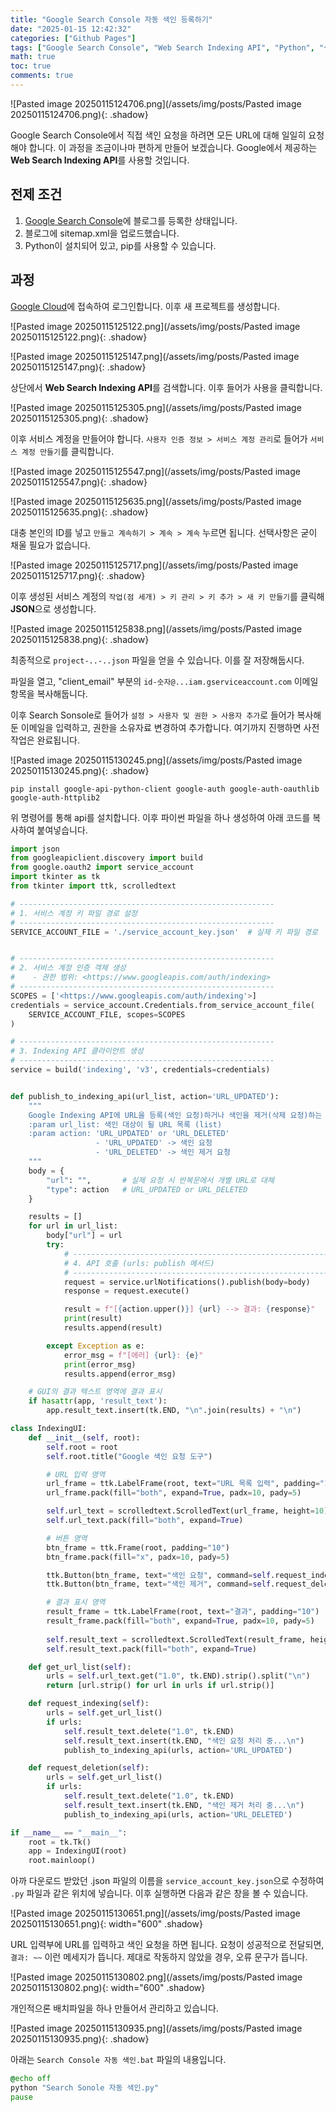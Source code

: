 ```yaml
---
title: "Google Search Console 자동 색인 등록하기"
date: "2025-01-15 12:42:32"
categories: ["Github Pages"]
tags: ["Google Search Console", "Web Search Indexing API", "Python", "색인 요청", "서비스 계정", "JSON", "GUI", "자동화"]
math: true
toc: true
comments: true
---
```


![Pasted image 20250115124706.png](/assets/img/posts/Pasted image 20250115124706.png){: .shadow}

Google Search Console에서 직접 색인 요청을 하려면 모든 URL에 대해 일일히 요청해야 합니다. 이 과정을 조금이나마 편하게 만들어 보겠습니다. Google에서 제공하는 **Web Search Indexing API**를 사용할 것입니다.

## 전제 조건

1. [Google Search Console](https://search.google.com/search-console?hl=ko)에 블로그를 등록한 상태입니다.
2. 블로그에 sitemap.xml을 업로드했습니다.
3. Python이 설치되어 있고, pip를 사용할 수 있습니다.

## 과정

[Google Cloud](https://console.cloud.google.com/)에 접속하여 로그인합니다. 이후 새 프로젝트를 생성합니다.

![Pasted image 20250115125122.png](/assets/img/posts/Pasted image 20250115125122.png){: .shadow}

![Pasted image 20250115125147.png](/assets/img/posts/Pasted image 20250115125147.png){: .shadow}

상단에서 **Web Search Indexing API**를 검색합니다. 이후 들어가 사용을 클릭합니다.

![Pasted image 20250115125305.png](/assets/img/posts/Pasted image 20250115125305.png){: .shadow}

이후 서비스 계정을 만들어야 합니다. `사용자 인증 정보 > 서비스 계정 관리`로 들어가 `서비스 계정 만들기`를 클릭합니다.

![Pasted image 20250115125547.png](/assets/img/posts/Pasted image 20250115125547.png){: .shadow}

![Pasted image 20250115125635.png](/assets/img/posts/Pasted image 20250115125635.png){: .shadow}

대충 본인의 ID를 넣고 `만들고 계속하기 > 계속 > 계속` 누르면 됩니다. 선택사항은 굳이 채울 필요가 없습니다.

![Pasted image 20250115125717.png](/assets/img/posts/Pasted image 20250115125717.png){: .shadow}

이후 생성된 서비스 계정의 `작업(점 세개) > 키 관리 > 키 추가 > 새 키 만들기`를 클릭해 **JSON**으로 생성합니다.

![Pasted image 20250115125838.png](/assets/img/posts/Pasted image 20250115125838.png){: .shadow}

최종적으로 `project-..-..json` 파일을 얻을 수 있습니다. 이를 잘 저장해둡시다.

파일을 열고, "client_email" 부분의 `id-숫자@...iam.gserviceaccount.com` 이메일 항목을 복사해둡니다.

이후 Search Sonsole로 들어가 `설정 > 사용자 및 권한 > 사용자 추가`로 들어가 복사해둔 이메일을 입력하고, 권한을 소유자료 변경하여 추가합니다. 여기까지 진행하면 사전 작업은 완료됩니다.

![Pasted image 20250115130245.png](/assets/img/posts/Pasted image 20250115130245.png){: .shadow}

```
pip install google-api-python-client google-auth google-auth-oauthlib google-auth-httplib2
```

위 명령어를 통해 api를 설치합니다. 이후 파이썬 파일을 하나 생성하여 아래 코드를 복사하여 붙여넣습니다.

```python
import json
from googleapiclient.discovery import build
from google.oauth2 import service_account
import tkinter as tk
from tkinter import ttk, scrolledtext

# ---------------------------------------------------------
# 1. 서비스 계정 키 파일 경로 설정
# ---------------------------------------------------------
SERVICE_ACCOUNT_FILE = './service_account_key.json'  # 실제 키 파일 경로


# ---------------------------------------------------------
# 2. 서비스 계정 인증 객체 생성
#    - 권한 범위: <https://www.googleapis.com/auth/indexing>
# ---------------------------------------------------------
SCOPES = ['<https://www.googleapis.com/auth/indexing'>]
credentials = service_account.Credentials.from_service_account_file(
    SERVICE_ACCOUNT_FILE, scopes=SCOPES
)

# ---------------------------------------------------------
# 3. Indexing API 클라이언트 생성
# ---------------------------------------------------------
service = build('indexing', 'v3', credentials=credentials)


def publish_to_indexing_api(url_list, action='URL_UPDATED'):
    """
    Google Indexing API에 URL을 등록(색인 요청)하거나 색인을 제거(삭제 요청)하는 함수.
    :param url_list: 색인 대상이 될 URL 목록 (list)
    :param action: 'URL_UPDATED' or 'URL_DELETED'
                   - 'URL_UPDATED' -> 색인 요청
                   - 'URL_DELETED' -> 색인 제거 요청
    """
    body = {
        "url": "",       # 실제 요청 시 반복문에서 개별 URL로 대체
        "type": action   # URL_UPDATED or URL_DELETED
    }

    results = []
    for url in url_list:
        body["url"] = url
        try:
            # ---------------------------------------------------------
            # 4. API 호출 (urls: publish 메서드)
            # ---------------------------------------------------------
            request = service.urlNotifications().publish(body=body)
            response = request.execute()

            result = f"[{action.upper()}] {url} --> 결과: {response}"
            print(result)
            results.append(result)

        except Exception as e:
            error_msg = f"[에러] {url}: {e}"
            print(error_msg)
            results.append(error_msg)

    # GUI의 결과 텍스트 영역에 결과 표시
    if hasattr(app, 'result_text'):
        app.result_text.insert(tk.END, "\n".join(results) + "\n")

class IndexingUI:
    def __init__(self, root):
        self.root = root
        self.root.title("Google 색인 요청 도구")

        # URL 입력 영역
        url_frame = ttk.LabelFrame(root, text="URL 목록 입력", padding="10")
        url_frame.pack(fill="both", expand=True, padx=10, pady=5)

        self.url_text = scrolledtext.ScrolledText(url_frame, height=10)
        self.url_text.pack(fill="both", expand=True)

        # 버튼 영역
        btn_frame = ttk.Frame(root, padding="10")
        btn_frame.pack(fill="x", padx=10, pady=5)

        ttk.Button(btn_frame, text="색인 요청", command=self.request_indexing).pack(side="left", padx=5)
        ttk.Button(btn_frame, text="색인 제거", command=self.request_deletion).pack(side="left", padx=5)

        # 결과 표시 영역
        result_frame = ttk.LabelFrame(root, text="결과", padding="10")
        result_frame.pack(fill="both", expand=True, padx=10, pady=5)
        
        self.result_text = scrolledtext.ScrolledText(result_frame, height=10)
        self.result_text.pack(fill="both", expand=True)

    def get_url_list(self):
        urls = self.url_text.get("1.0", tk.END).strip().split("\n")
        return [url.strip() for url in urls if url.strip()]

    def request_indexing(self):
        urls = self.get_url_list()
        if urls:
            self.result_text.delete("1.0", tk.END)
            self.result_text.insert(tk.END, "색인 요청 처리 중...\n")
            publish_to_indexing_api(urls, action='URL_UPDATED')

    def request_deletion(self):
        urls = self.get_url_list()
        if urls:
            self.result_text.delete("1.0", tk.END)
            self.result_text.insert(tk.END, "색인 제거 처리 중...\n")
            publish_to_indexing_api(urls, action='URL_DELETED')

if __name__ == "__main__":
    root = tk.Tk()
    app = IndexingUI(root)
    root.mainloop()
```

아까 다운로드 받았던 .json 파일의 이름을 `service_account_key.json`으로 수정하여 `.py` 파일과 같은 위치에 넣습니다. 이후 실행하면 다음과 같은 창을 볼 수 있습니다.

![Pasted image 20250115130651.png](/assets/img/posts/Pasted image 20250115130651.png){: width="600" .shadow}

URL 입력부에 URL를 입력하고 색인 요청을 하면 됩니다. 요청이 성공적으로 전달되면, `결과: ~~` 이런 메세지가 뜹니다. 제대로 작동하지 않았을 경우, 오류 문구가 뜹니다. 

![Pasted image 20250115130802.png](/assets/img/posts/Pasted image 20250115130802.png){: width="600" .shadow}

개인적으론 배치파일을 하나 만들어서 관리하고 있습니다.

![Pasted image 20250115130935.png](/assets/img/posts/Pasted image 20250115130935.png){: .shadow}

아래는 `Search Console 자동 색인.bat` 파일의 내용입니다.

```bat
@echo off
python "Search Sonole 자동 색인.py"
pause
```
